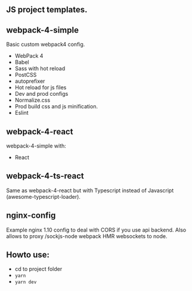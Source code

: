 JS project templates.
------

webpack-4-simple
------
Basic custom webpack4 config.

+ WebPack 4
+ Babel
+ Sass with hot reload
+ PostCSS
+ autoprefixer
+ Hot reload for js files
+ Dev and prod configs
+ Normalize.css
+ Prod build css and js minification.
+ Eslint

webpack-4-react
------
webpack-4-simple with:
+ React

webpack-4-ts-react
------
Same as webpack-4-react but with Typescript instead of Javascript (awesome-typescript-loader).

nginx-config
------
Example nginx 1.10 config to deal with CORS if you use api backend.
Also allows to proxy /sockjs-node webpack HMR websockets to node.

Howto use:
------

+ cd to project folder
+ ``yarn``
+ ``yarn dev``
